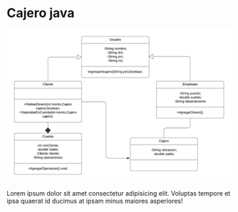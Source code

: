 <!DOCTYPE html>
<html lang="en">
<head>
    <meta charset="UTF-8">
    <meta name="viewport" content="width=device-width, initial-scale=1.0">
</head>
<body>
    <h1>Cajero java</h1>
    <img src="diagrama.png" alt="">
    <p>Lorem ipsum dolor sit amet consectetur adipisicing elit. Voluptas tempore et ipsa quaerat id ducimus at ipsam minus maiores asperiores!</p>

</body>
</html>

